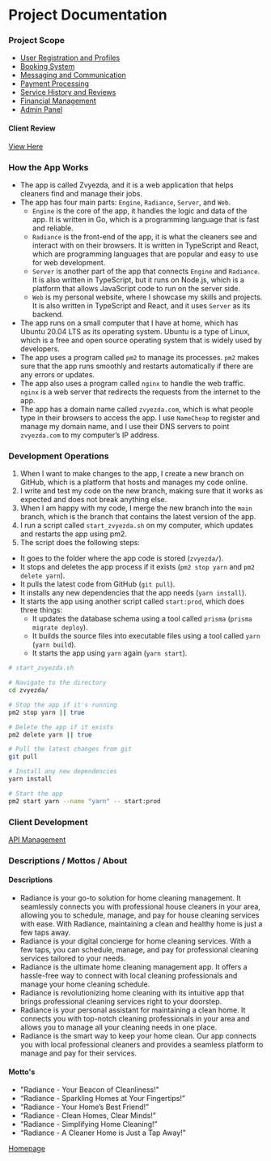 # Project Documentation

### Project Scope

- [User Registration and Profiles](./docs/USER_REGISTRATION_PROFILES.md)
- [Booking System](./docs/BOOKING_SYSTEM.md)
- [Messaging and Communication](./docs/MESSAGING_COMMUNICATION.md)
- [Payment Processing](./docs/PAYMENT_PROCESSING.md)
- [Service History and Reviews](./docs/SERVICE_HISTORY_REVIEWS.md)
- [Financial Management](./docs/FINANCIAL_MANAGEMENT.md)
- [Admin Panel](./docs/ADMIN_PANEL.md)

#### Client Review

[View Here](./docs/CLIENT_OPINIONS.md)

### How the App Works

- The app is called Zvyezda, and it is a web application that helps cleaners find and manage their jobs.
- The app has four main parts: `Engine`, `Radiance`, `Server`, and `Web`.
  - `Engine` is the core of the app, it handles the logic and data of the app. It is written in Go, which is a programming language that is fast and reliable.
  - `Radiance` is the front-end of the app, it is what the cleaners see and interact with on their browsers. It is written in TypeScript and React, which are programming languages that are popular and easy to use for web development.
  - `Server` is another part of the app that connects `Engine` and `Radiance`. It is also written in TypeScript, but it runs on Node.js, which is a platform that allows JavaScript code to run on the server side.
  - `Web` is my personal website, where I showcase my skills and projects. It is also written in TypeScript and React, and it uses `Server` as its backend.
- The app runs on a small computer that I have at home, which has Ubuntu 20.04 LTS as its operating system. Ubuntu is a type of Linux, which is a free and open source operating system that is widely used by developers.
- The app uses a program called `pm2` to manage its processes. `pm2` makes sure that the app runs smoothly and restarts automatically if there are any errors or updates.
- The app also uses a program called `nginx` to handle the web traffic. `nginx` is a web server that redirects the requests from the internet to the app.
- The app has a domain name called `zvyezda.com`, which is what people type in their browsers to access the app. I use `NameCheap` to register and manage my domain name, and I use their DNS servers to point `zvyezda.com` to my computer’s IP address.

### Development Operations

1. When I want to make changes to the app, I create a new branch on GitHub, which is a platform that hosts and manages my code online.
2. I write and test my code on the new branch, making sure that it works as expected and does not break anything else.
3. When I am happy with my code, I merge the new branch into the `main` branch, which is the branch that contains the latest version of the app.
4. I run a script called `start_zvyezda.sh` on my computer, which updates and restarts the app using pm2.
5. The script does the following steps:

- It goes to the folder where the app code is stored (`zvyezda/`).
- It stops and deletes the app process if it exists (`pm2 stop yarn` and `pm2 delete yarn`).
- It pulls the latest code from GitHub (`git pull`).
- It installs any new dependencies that the app needs (`yarn install`).
- It starts the app using another script called `start:prod`, which does three things:
  - It updates the database schema using a tool called `prisma` (`prisma migrate deploy`).
  - It builds the source files into executable files using a tool called `yarn` (`yarn build`).
  - It starts the app using `yarn` again (`yarn start`).

```bash
# start_zvyezda.sh

# Navigate to the directory
cd zvyezda/

# Stop the app if it's running
pm2 stop yarn || true

# Delete the app if it exists
pm2 delete yarn || true

# Pull the latest changes from git
git pull

# Install any new dependencies
yarn install

# Start the app
pm2 start yarn --name "yarn" -- start:prod
```

### Client Development

[API Management](./docs/API.md)

### Descriptions / Mottos / About

#### Descriptions

- Radiance is your go-to solution for home cleaning management. It seamlessly connects you with professional house cleaners in your area, allowing you to schedule, manage, and pay for house cleaning services with ease. With Radiance, maintaining a clean and healthy home is just a few taps away.
- Radiance is your digital concierge for home cleaning services. With a few taps, you can schedule, manage, and pay for professional cleaning services tailored to your needs.
- Radiance is the ultimate home cleaning management app. It offers a hassle-free way to connect with local cleaning professionals and manage your home cleaning schedule.
- Radiance is revolutionizing home cleaning with its intuitive app that brings professional cleaning services right to your doorstep.
- Radiance is your personal assistant for maintaining a clean home. It connects you with top-notch cleaning professionals in your area and allows you to manage all your cleaning needs in one place.
- Radiance is the smart way to keep your home clean. Our app connects you with local professional cleaners and provides a seamless platform to manage and pay for their services.

#### Motto's

- "Radiance - Your Beacon of Cleanliness!"
- “Radiance - Sparkling Homes at Your Fingertips!”
- “Radiance - Your Home’s Best Friend!”
- “Radiance - Clean Homes, Clear Minds!”
- “Radiance - Simplifying Home Cleaning!”
- “Radiance - A Cleaner Home is Just a Tap Away!”

[Homepage](../../README.md)
